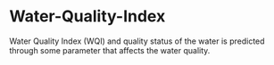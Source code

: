 # Water-Quality-Index
Water Quality Index (WQI) and quality status of the water is predicted through some parameter that affects the water quality.
